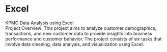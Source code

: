# Excel
KPMG Data Analysis using Excel <br/>
Project Overview:
This project aims to analyze customer demographics, transactions, and new customer data to provide insights into business
performance and customer behavior. The project consists of six tasks that involve data cleaning, data analysis, and visualization using
Excel.
